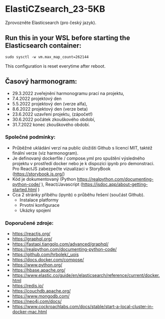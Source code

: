# ElastiCZsearch_23-5KB
Zprovozněte Elasticsearch (pro český jazyk).

## Run this in your WSL before starting the Elasticsearch container:

```
sudo sysctl -w vm.max_map_count=262144
```
This configuration is reset everytime after reboot.

## Časový harmonogram:
* 29.3.2022 zveřejnění harmonogramu prací na projektu,
* 7.4.2022 projektový den
* 5.5.2022 projektový den (verze alfa),
* 8.6.2022 projektový den (verze beta)
* 23.6.2022 uzavření projektu, (zápočet!)
* 30.6.2022 počátek zkouškového období,
* 31.7.2022 konec zkouškového období.

### Společné podmínky:
* Průběžné ukládání verzí na public úložišti Github s licencí MIT, taktéž finální verze (viz harmonogram).
* Je definovaný dockerfile / compose.yml pro spuštění výsledného projektu v prostředí docker nebo je k dispozici ipynb pro demonstraci. Pro ReactJS zabezpečte vizualizaci v StoryBook (https://storybook.js.org/)
* Kód je dokumentovaný (Python https://realpython.com/documenting-python-code/ ), React/Javascript (https://jsdoc.app/about-getting-started.html )
* Cca 2 stránky příběhu (ipynb) o průběhu řešení (součást Github).
  * Instalace platformy
  * Prvotní konfigurace
  * Ukázky spojení

### Doporučené zdroje:

* https://reactjs.org/
* https://graphql.org/
* https://fastapi.tiangolo.com/advanced/graphql/
* https://realpython.com/documenting-python-code/
* https://github.com/hrbolek/_uois
* https://docs.docker.com/compose/
* https://www.python.org/
* https://hbase.apache.org/
* https://www.elastic.co/guide/en/elasticsearch/reference/current/docker.html
* https://redis.io/
* https://couchdb.apache.org/
* https://www.mongodb.com/
* https://neo4j.com/docs/
* https://www.cockroachlabs.com/docs/stable/start-a-local-cluster-in-docker-mac.html
